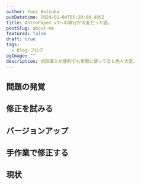 ```yaml
---
author: Yuni Hutsuka
pubDatetime: 2024-01-04T05:30:00.400Z
title: AstroPaper v3への移行が大変だった話。
postSlug: about-me
featured: false
draft: true
tags:
  - blog-ブログ
ogImage: ""
description: 初回導入が便利でも実際に使ってると色々大変。
---
```


## 問題の発覚

## 修正を試みる

## バージョンアップ

## 手作業で修正する

## 現状
